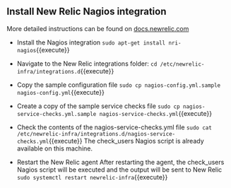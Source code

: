 ## Install New Relic Nagios integration

More detailed instructions can be found on [docs.newrelic.com](https://docs.newrelic.com/docs/integrations/host-integrations/host-integrations-list/nagios-monitoring-integration)

* Install the Nagios integration
`sudo apt-get install nri-nagios`{{execute}}

* Navigate to the New Relic integrations folder:
`cd /etc/newrelic-infra/integrations.d`{{execute}}

* Copy the sample configuration file 
`sudo cp nagios-config.yml.sample nagios-config.yml`{{execute}}

* Create a copy of the sample service checks file
`sudo cp nagios-service-checks.yml.sample nagios-service-checks.yml`{{execute}}


* Check the contents of the nagios-service-checks.yml file
`sudo cat /etc/newrelic-infra/integrations.d/nagios-service-checks.yml`{{execute}}
The check_users Nagios script is already available on this machine. 

* Restart the New Relic agent
After restarting the agent, the check_users Nagios script will be executed and the output will be sent to New Relic
`sudo systemctl restart newrelic-infra`{{execute}}

